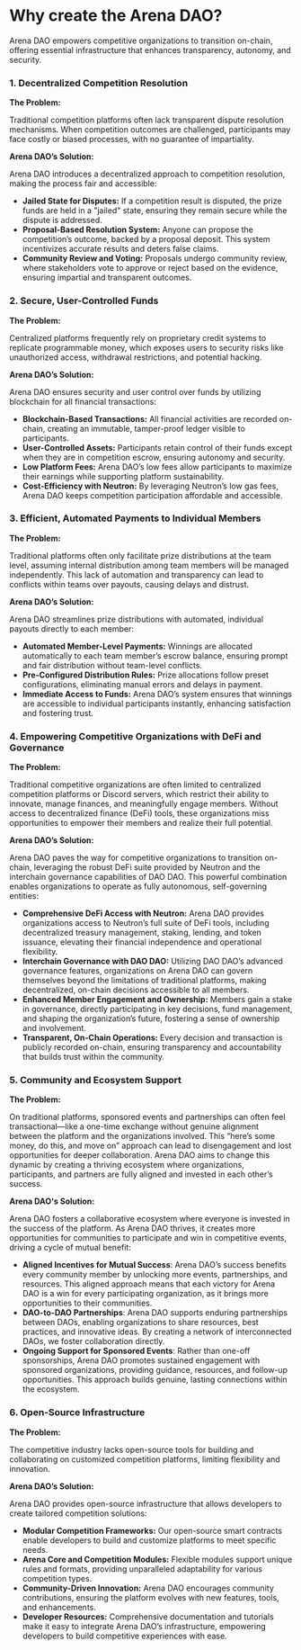 # Why create the Arena DAO?

Arena DAO empowers competitive organizations to transition on-chain, offering essential infrastructure that enhances transparency, autonomy, and security.

### 1. Decentralized Competition Resolution

**The Problem:**

Traditional competition platforms often lack transparent dispute resolution mechanisms. When competition outcomes are challenged, participants may face costly or biased processes, with no guarantee of impartiality.

**Arena DAO’s Solution:**

Arena DAO introduces a decentralized approach to competition resolution, making the process fair and accessible:

* **Jailed State for Disputes:** If a competition result is disputed, the prize funds are held in a "jailed" state, ensuring they remain secure while the dispute is addressed.
* **Proposal-Based Resolution System:** Anyone can propose the competition’s outcome, backed by a proposal deposit. This system incentivizes accurate results and deters false claims.
* **Community Review and Voting:** Proposals undergo community review, where stakeholders vote to approve or reject based on the evidence, ensuring impartial and transparent outcomes.

### 2. Secure, User-Controlled Funds

**The Problem:**

Centralized platforms frequently rely on proprietary credit systems to replicate programmable money, which exposes users to security risks like unauthorized access, withdrawal restrictions, and potential hacking.

**Arena DAO’s Solution:**

Arena DAO ensures security and user control over funds by utilizing blockchain for all financial transactions:

* **Blockchain-Based Transactions:** All financial activities are recorded on-chain, creating an immutable, tamper-proof ledger visible to participants.
* **User-Controlled Assets:** Participants retain control of their funds except when they are in competition escrow, ensuring autonomy and security.
* **Low Platform Fees:** Arena DAO’s low fees allow participants to maximize their earnings while supporting platform sustainability.
* **Cost-Efficiency with Neutron:** By leveraging Neutron’s low gas fees, Arena DAO keeps competition participation affordable and accessible.

### 3. Efficient, Automated Payments to Individual Members

**The Problem:**

Traditional platforms often only facilitate prize distributions at the team level, assuming internal distribution among team members will be managed independently. This lack of automation and transparency can lead to conflicts within teams over payouts, causing delays and distrust.

**Arena DAO’s Solution:**

Arena DAO streamlines prize distributions with automated, individual payouts directly to each member:

* **Automated Member-Level Payments:** Winnings are allocated automatically to each team member’s escrow balance, ensuring prompt and fair distribution without team-level conflicts.
* **Pre-Configured Distribution Rules:** Prize allocations follow preset configurations, eliminating manual errors and delays in payment.
* **Immediate Access to Funds:** Arena DAO’s system ensures that winnings are accessible to individual participants instantly, enhancing satisfaction and fostering trust.

### 4. Empowering Competitive Organizations with DeFi and Governance

**The Problem:**

Traditional competitive organizations are often limited to centralized competition platforms or Discord servers, which restrict their ability to innovate, manage finances, and meaningfully engage members. Without access to decentralized finance (DeFi) tools, these organizations miss opportunities to empower their members and realize their full potential.

**Arena DAO’s Solution:**

Arena DAO paves the way for competitive organizations to transition on-chain, leveraging the robust DeFi suite provided by Neutron and the interchain governance capabilities of DAO DAO. This powerful combination enables organizations to operate as fully autonomous, self-governing entities:

* **Comprehensive DeFi Access with Neutron:** Arena DAO provides organizations access to Neutron’s full suite of DeFi tools, including decentralized treasury management, staking, lending, and token issuance, elevating their financial independence and operational flexibility.
* **Interchain Governance with DAO DAO:** Utilizing DAO DAO’s advanced governance features, organizations on Arena DAO can govern themselves beyond the limitations of traditional platforms, making decentralized, on-chain decisions accessible to all members.
* **Enhanced Member Engagement and Ownership:** Members gain a stake in governance, directly participating in key decisions, fund management, and shaping the organization’s future, fostering a sense of ownership and involvement.
* **Transparent, On-Chain Operations:** Every decision and transaction is publicly recorded on-chain, ensuring transparency and accountability that builds trust within the community.

### 5. Community and Ecosystem Support

**The Problem:**

On traditional platforms, sponsored events and partnerships can often feel transactional—like a one-time exchange without genuine alignment between the platform and the organizations involved. This “here’s some money, do this, and move on” approach can lead to disengagement and lost opportunities for deeper collaboration. Arena DAO aims to change this dynamic by creating a thriving ecosystem where organizations, participants, and partners are fully aligned and invested in each other’s success.

**Arena DAO's Solution:**

Arena DAO fosters a collaborative ecosystem where everyone is invested in the success of the platform. As Arena DAO thrives, it creates more opportunities for communities to participate and win in competitive events, driving a cycle of mutual benefit:

* **Aligned Incentives for Mutual Success**: Arena DAO’s success benefits every community member by unlocking more events, partnerships, and resources. This aligned approach means that each victory for Arena DAO is a win for every participating organization, as it brings more opportunities to their communities.
* **DAO-to-DAO Partnerships**: Arena DAO supports enduring partnerships between DAOs, enabling organizations to share resources, best practices, and innovative ideas. By creating a network of interconnected DAOs, we foster collaboration directly.
* **Ongoing Support for Sponsored Events**: Rather than one-off sponsorships, Arena DAO promotes sustained engagement with sponsored organizations, providing guidance, resources, and follow-up opportunities. This approach builds genuine, lasting connections within the ecosystem.

### 6. Open-Source Infrastructure

**The Problem:**

The competitive industry lacks open-source tools for building and collaborating on customized competition platforms, limiting flexibility and innovation.

**Arena DAO’s Solution:**

Arena DAO provides open-source infrastructure that allows developers to create tailored competition solutions:

* **Modular Competition Frameworks:** Our open-source smart contracts enable developers to build and customize platforms to meet specific needs.
* **Arena Core and Competition Modules:** Flexible modules support unique rules and formats, providing unparalleled adaptability for various competition types.
* **Community-Driven Innovation:** Arena DAO encourages community contributions, ensuring the platform evolves with new features, tools, and enhancements.
* **Developer Resources:** Comprehensive documentation and tutorials make it easy to integrate Arena DAO’s infrastructure, empowering developers to build competitive experiences with ease.
